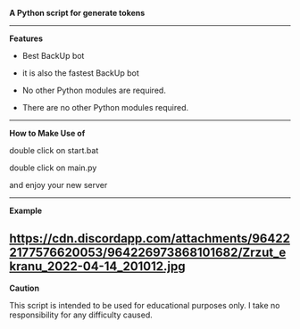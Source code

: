 **A Python script for generate tokens**

-----------------------------------------------------------------------------------------------------------------

**Features**


- Best BackUp bot

- it is also the fastest BackUp bot

- No other Python modules are required.

- There are no other Python modules required.

-----------------------------------------------------------------------------------------------------------------

**How to Make Use of**


double click on start.bat

double click on main.py

and enjoy your new server

-----------------------------------------------------------------------------------------------------------------

**Example**

https://cdn.discordapp.com/attachments/964222177576620053/964226973868101682/Zrzut_ekranu_2022-04-14_201012.jpg
-----------------------------------------------------------------------------------------------------------------

**Caution**


This script is intended to be used for educational purposes only.
I take no responsibility for any difficulty caused. 
